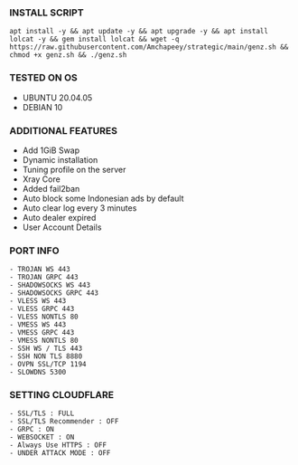 ### INSTALL SCRIPT 
```
apt install -y && apt update -y && apt upgrade -y && apt install lolcat -y && gem install lolcat && wget -q https://raw.githubusercontent.com/Amchapeey/strategic/main/genz.sh && chmod +x genz.sh && ./genz.sh

```


### TESTED ON OS 
- UBUNTU 20.04.05
- DEBIAN 10

### ADDITIONAL FEATURES
- Add 1GiB Swap
- Dynamic installation
- Tuning profile on the server
- Xray Core
- Added fail2ban
- Auto block some Indonesian ads by default
- Auto clear log every 3 minutes
- Auto dealer expired
- User Account Details

### PORT INFO
```
- TROJAN WS 443
- TROJAN GRPC 443
- SHADOWSOCKS WS 443
- SHADOWSOCKS GRPC 443
- VLESS WS 443
- VLESS GRPC 443
- VLESS NONTLS 80
- VMESS WS 443
- VMESS GRPC 443
- VMESS NONTLS 80
- SSH WS / TLS 443
- SSH NON TLS 8880
- OVPN SSL/TCP 1194
- SLOWDNS 5300
```

### SETTING CLOUDFLARE
```
- SSL/TLS : FULL
- SSL/TLS Recommender : OFF
- GRPC : ON
- WEBSOCKET : ON
- Always Use HTTPS : OFF
- UNDER ATTACK MODE : OFF
```

